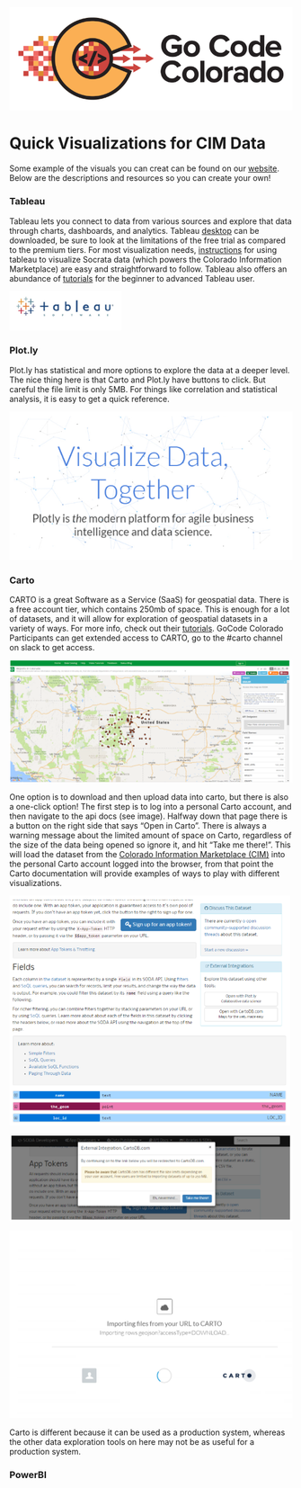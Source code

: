 ![gcc_logo_2020](https://github.com/GoCodeColorado/GoCodeColorado-kbase-public/blob/master/Images/GC20_Logo_Condensed_transp%20-%20Copy.png)

# Quick Visualizations for CIM Data

Some example of the visuals you can creat can be found on our [website](https://gocode.colorado.gov/data/data-exploration-examples/). Below are the descriptions and resources so you can create your own!

### Tableau
Tableau lets you connect to data from various sources and explore that data through charts, dashboards, and analytics. Tableau [desktop](https://www.tableau.com/products/desktop) can be downloaded, be sure to look at the limitations of the free trial as compared to the premium tiers. For most visualization needs,  [instructions](https://support.socrata.com/hc/en-us/articles/115011744048) for using tableau to visualize Socrata data (which powers the Colorado Information Marketplace) are easy and straightforward to follow. Tableau also offers an abundance of [tutorials](https://www.tableau.com/learn/training/20194) for the beginner to advanced Tableau user.

![cim_viz_1](./images/cim_viz_1.PNG)

### Plot.ly
Plot.ly has statistical and more options to explore the data at a deeper level. The nice thing here is that Carto and Plot.ly have buttons to click. But careful the file limit is only 5MB. For things like correlation and statistical analysis, it is easy to get a quick reference.

![cim_viz_2](./images/cim_viz_2.PNG)

### Carto

CARTO is a great Software as a Service (SaaS) for geospatial data. There is a free account tier, which contains 250mb of space. This is enough for a lot of datasets, and it will allow for exploration of geospatial datasets in a variety of ways. For more info, check out their [tutorials](https://carto.com/help/tutorials/your-account/). GoCode Colorado Participants can get extended access to CARTO, go to the #carto channel on slack to get access.

![cim_viz_3](./images/cim_viz_3.PNG)


One option is to download and then upload data into carto, but there is also a one-click option! The first step is to log into a personal Carto account, and then navigate to the api docs (see image). Halfway down that page there is a button on the right side that says “Open in Carto”. There is always a warning message about the limited amount of space on Carto, regardless of the size of the data being opened so ignore it, and hit “Take me there!”. This will load the dataset from the [Colorado Information Marketplace (CIM)](https://data.colorado.gov/) into the personal Carto account logged into the browser, from that point the Carto documentation will provide examples of ways to play with different visualizations.

![cim_viz_4](./images/cim_viz_4.PNG)


![cim_viz_5](./images/cim_viz_5.PNG)

![cim_viz_6](./images/cim_viz_6.PNG)

Carto is different because it can be used as a production system, whereas the other data exploration tools on here may not be as useful for a production system.

### PowerBI
